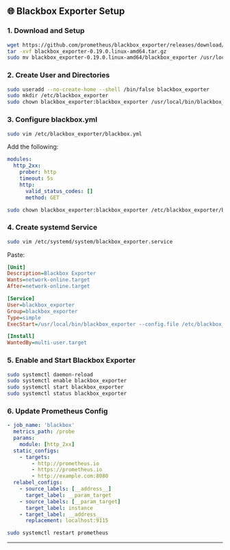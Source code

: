 ## 🌐 Blackbox Exporter Setup

### 1. Download and Setup

```bash
wget https://github.com/prometheus/blackbox_exporter/releases/download/v0.19.0/blackbox_exporter-0.19.0.linux-amd64.tar.gz
tar -xvf blackbox_exporter-0.19.0.linux-amd64.tar.gz
sudo mv blackbox_exporter-0.19.0.linux-amd64/blackbox_exporter /usr/local/bin/
```

### 2. Create User and Directories

```bash
sudo useradd --no-create-home --shell /bin/false blackbox_exporter
sudo mkdir /etc/blackbox_exporter
sudo chown blackbox_exporter:blackbox_exporter /usr/local/bin/blackbox_exporter /etc/blackbox_exporter
```

### 3. Configure blackbox.yml

```bash
sudo vim /etc/blackbox_exporter/blackbox.yml
```

Add the following:

```yaml
modules:
  http_2xx:
    prober: http
    timeout: 5s
    http:
      valid_status_codes: []
      method: GET
```

```bash
sudo chown blackbox_exporter:blackbox_exporter /etc/blackbox_exporter/blackbox.yml
```

### 4. Create systemd Service

```bash
sudo vim /etc/systemd/system/blackbox_exporter.service
```

Paste:

```ini
[Unit]
Description=Blackbox Exporter
Wants=network-online.target
After=network-online.target

[Service]
User=blackbox_exporter
Group=blackbox_exporter
Type=simple
ExecStart=/usr/local/bin/blackbox_exporter --config.file /etc/blackbox_exporter/blackbox.yml

[Install]
WantedBy=multi-user.target
```

### 5. Enable and Start Blackbox Exporter

```bash
sudo systemctl daemon-reload
sudo systemctl enable blackbox_exporter
sudo systemctl start blackbox_exporter
sudo systemctl status blackbox_exporter
```

### 6. Update Prometheus Config

```yaml
- job_name: 'blackbox'
  metrics_path: /probe
  params:
    module: [http_2xx]
  static_configs:
    - targets:
        - http://prometheus.io
        - https://prometheus.io
        - http://example.com:8080
  relabel_configs:
    - source_labels: [__address__]
      target_label: __param_target
    - source_labels: [__param_target]
      target_label: instance
    - target_label: __address__
      replacement: localhost:9115
```

```bash
sudo systemctl restart prometheus
```

---

